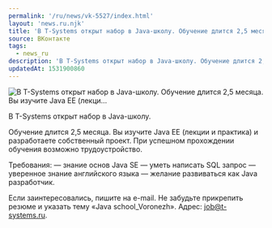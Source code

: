 ```yaml
---
permalink: '/ru/news/vk-5527/index.html'
layout: 'news.ru.njk'
title: 'В T-Systems открыт набор в Java-школу. Обучение длится 2,5 месяца. Вы изучите Java EE (лекци'
source: ВКонтакте
tags:
  - news_ru
description: 'В T-Systems открыт набор в Java-школу. Обучение длится 2,5 месяца. Вы изучите Java EE (лекци…'
updatedAt: 1531900860
---
```

![В T-Systems открыт набор в Java-школу. Обучение длится 2,5 месяца. Вы изучите Java EE (лекци…](https://sun9-33.userapi.com/impf/c845321/v845321783/a0be2/jydTAi40a48.jpg?size=1280x854&quality=96&sign=3887e29a0d9483a5eee61aeaeb89f698&c_uniq_tag=72Yjo8MEok1d5pZeR5ul60zdB2Ur-iz8wocOHc0LklQ&type=album)

В T-Systems открыт набор в Java-школу.

Обучение длится 2,5 месяца. Вы изучите Java EE (лекции и практика) и разработаете собственный проект. При успешном прохождении обучения возможно трудоустройство.

Требования:
— знание основ Java SE
— уметь написать SQL запрос
— уверенное знание английского языка
— желание развиваться как Java разработчик.

Если заинтересовались, пишите на e-mail. Не забудьте прикрепить резюме и указать тему «Java school_Voronezh». Адрес: job@t-systems.ru.

